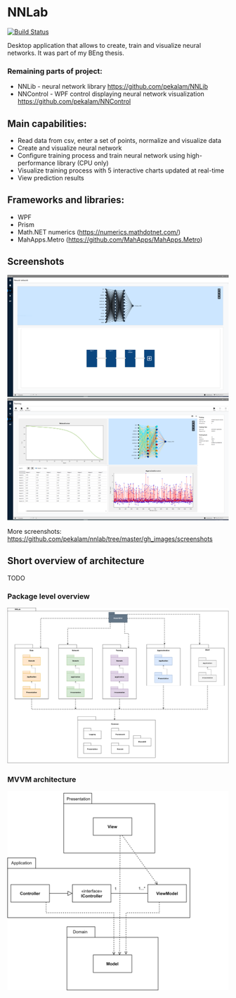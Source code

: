 # NNLab

[![Build Status](https://dev.azure.com/marekbf3/nnlab/_apis/build/status/pekalam.nnlab?branchName=master)](https://dev.azure.com/marekbf3/nnlab/_build/latest?definitionId=10&branchName=master)

Desktop application that allows to create, train and visualize neural networks.
It was part of my BEng thesis.
### Remaining parts of project:
- NNLib - neural network library https://github.com/pekalam/NNLib
- NNControl - WPF control displaying neural network visualization https://github.com/pekalam/NNControl

## Main capabilities:
- Read data from csv, enter a set of points, normalize and visualize data
- Create and visualize neural network
- Configure training process and train neural network using high-performance library (CPU only)
- Visualize training process with 5 interactive charts updated at real-time
- View prediction results

## Frameworks and libraries:
- WPF
- Prism
- Math.NET numerics (https://numerics.mathdotnet.com/)
- MahApps.Metro (https://github.com/MahApps/MahApps.Metro)

## Screenshots

![screenshot 1](gh_images/screenshots/screen_network.PNG)
![screenshot 2](gh_images/screenshots/screen_training.PNG)

More screenshots: https://github.com/pekalam/nnlab/tree/master/gh_images/screenshots

## Short overview of architecture
TODO
### Package level overview

![High level architecture overview](gh_images/package_overview.png)

### MVVM architecture

![MVM architecture](gh_images/mvvm.png)
